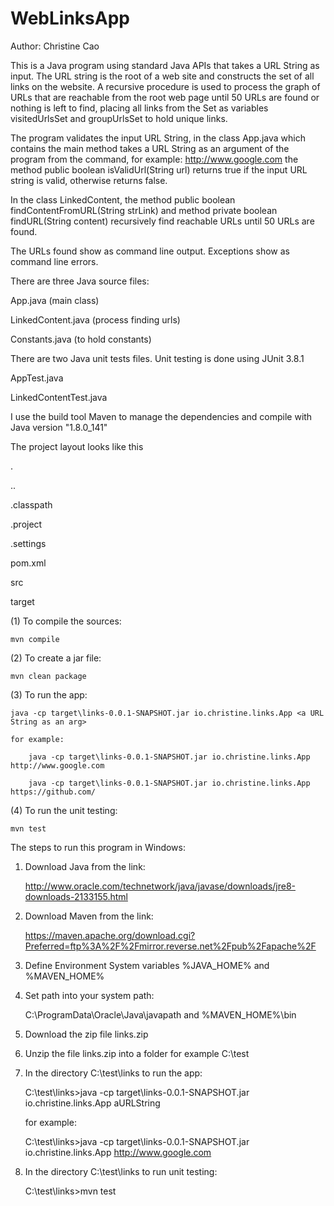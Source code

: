 # WebLinksApp

Author: Christine Cao

This is a Java program using standard Java APIs that takes a URL String as input. 
The URL string is the root of a web site and constructs the set of all links on the website. 
A recursive procedure is used to process the graph of URLs that are reachable from the root 
web page until 50 URLs are found or nothing is left to find, placing all links from the Set as variables 
visitedUrlsSet and groupUrlsSet to hold unique links.

The program validates the input URL String, in the class App.java which contains the main method
takes a URL String as an argument of the program from the command, for example: http://www.google.com
the method public boolean isValidUrl(String url)
returns true if the input URL string is valid, otherwise returns false.

In the class LinkedContent, the method 
public boolean findContentFromURL(String strLink) 
and method
private boolean findURL(String content)
recursively find reachable URLs until 50 URLs are found.

The URLs found show as command line output. Exceptions show as command line errors. 


There are three Java source files:

App.java            (main class)

LinkedContent.java  (process finding urls)

Constants.java      (to hold constants)


There are two Java unit tests files. Unit testing is done using JUnit 3.8.1

AppTest.java

LinkedContentTest.java

I use the build tool Maven to manage the dependencies and compile with Java version "1.8.0_141"

The project layout looks like this

.

..

.classpath

.project

.settings

pom.xml

src

target


(1) To compile the sources:

	mvn compile
 
(2) To create a jar file:

	mvn clean package

(3) To run the app:

	java -cp target\links-0.0.1-SNAPSHOT.jar io.christine.links.App <a URL String as an arg>
	
	for example:
	
		java -cp target\links-0.0.1-SNAPSHOT.jar io.christine.links.App http://www.google.com
		
		java -cp target\links-0.0.1-SNAPSHOT.jar io.christine.links.App https://github.com/
		
(4) To run the unit testing:

	mvn test 

The steps to run this program in Windows:

1. Download Java  from the link:

	http://www.oracle.com/technetwork/java/javase/downloads/jre8-downloads-2133155.html

2. Download Maven from the link:

	https://maven.apache.org/download.cgi?Preferred=ftp%3A%2F%2Fmirror.reverse.net%2Fpub%2Fapache%2F


3. Define Environment System variables %JAVA_HOME% and %MAVEN_HOME%  


4. Set path into your system path:

	C:\ProgramData\Oracle\Java\javapath and %MAVEN_HOME%\bin

5. Download the zip file links.zip

6. Unzip the file links.zip into a folder for example C:\test 

7. In the directory C:\test\links to run the app:

	C:\test\links>java -cp target\links-0.0.1-SNAPSHOT.jar io.christine.links.App aURLString
	
	for example:
	
	C:\test\links>java -cp target\links-0.0.1-SNAPSHOT.jar io.christine.links.App http://www.google.com

8. In the directory C:\test\links to run unit testing:

	C:\test\links>mvn test
	
